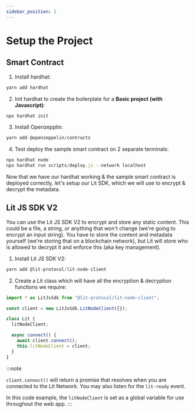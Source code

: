 ```yaml
---
sidebar_position: 2
---
```


# Setup the Project

## Smart Contract

1. Install hardhat:
```js
yarn add hardhat
```

2. Init hardhat to create the boilerplate for a **Basic project (with Javascript)**:
```js
npx hardhat init
```

3. Install Openzepplin:
```js
yarn add @openzeppelin/contracts
```

4. Test deploy the sample smart contract on 2 separate terminals:
```js
npx hardhat node
npx hardhat run scripts/deploy.js --network localhost
```

Now that we have our hardhat working & the sample smart contract is deployed correctly, let's setup our Lit SDK, which we will use to encrypt & decrypt the metadata.

## Lit JS SDK V2

You can use the Lit JS SDK V2 to encrypt and store any static content. This could be a file, a string, or anything that won't change (we're going to encrypt an input string). You have to store the content and metadata yourself (we're storing that on a blockchain network), but Lit will store who is allowed to decrypt it and enforce this (aka key management).


1. Install Lit JS SDK V2:
```js
yarn add @lit-protocol/lit-node-client
```

2. Create a Lit class which will have all the encryption & decryption functions we require:
```js
import * as LitJsSdk from "@lit-protocol/lit-node-client";

const client = new LitJsSdk.LitNodeClient({});

class Lit {
  litNodeClient;

  async connect() {
    await client.connect();
    this.litNodeClient = client;
  }
}
```

:::note

`client.connect()` will return a promise that resolves when you are connected to the Lit Network. You may also listen for the `lit-ready` event.

In this code example, the `litNodeClient` is set as a global variable for use throughout the web app.
:::
